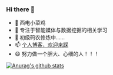 ### Hi there 👋


- 🔭 西电小菜鸡
- 🌱 专注于智能媒体与数据挖掘的相关学习
- 👯 初级码农修炼中......
- 📫 [个人博客，欢迎来踩](https://wnxy.xyz/)
- 😄 努力做一个胆大、心细的人！！！

[![Anurag's github stats](https://github-readme-stats.vercel.app/api?username=wnxy)](https://github.com/anuraghazra/github-readme-stats)

<!--
**wnxy/wnxy** is a ✨ _special_ ✨ repository because its `README.md` (this file) appears on your GitHub profile.

Here are some ideas to get you started:

- 🔭 I’m currently working on ...
- 🌱 I’m currently learning ...
- 👯 I’m looking to collaborate on ...
- 🤔 I’m looking for help with ...
- 💬 Ask me about ...
- 📫 How to reach me: ...
- 😄 Pronouns: ...
- ⚡ Fun fact: ...
-->

